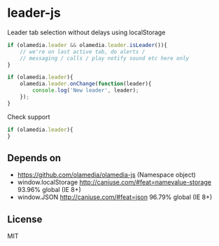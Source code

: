 # leader-js

Leader tab selection without delays using localStorage

```js
if (olamedia.leader && olamedia.leader.isLeader()){
    // we're on last active tab, do alerts /
    // messaging / calls / play notify sound etc here only
}
```

```js
if (olamedia.leader){
    olamedia.leader.onChange(function(leader){
        console.log('New leader', leader);
    });
}
```
Check support
```js
if (olamedia.leader){
}
```

## Depends on

* https://github.com/olamedia/olamedia-js (Namespace object)
* window.localStorage http://caniuse.com/#feat=namevalue-storage 93.96% global (IE 8+)
* window.JSON http://caniuse.com/#feat=json 96.79% global (IE 8+)

## License
MIT
